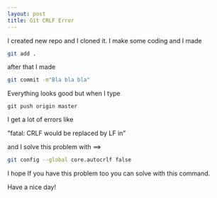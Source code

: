 ```yaml
---
layout: post
title: Git CRLF Error
---
```


I created new repo and I cloned it. I make some coding and I made
```bash
git add .
```
after that I made
```bash
git commit -m"Bla bla bla"
```
Everything looks good but when I type 
```
git push origin master
```
I get a lot of errors like

"fatal: CRLF would be replaced by LF in”

and I solve this problem with ==> 
```bash
git config --global core.autocrlf false
```

I hope If you have this problem too you can solve with this command. 

Have a nice day!